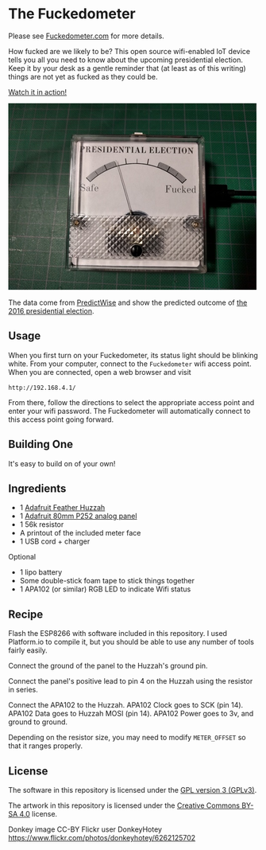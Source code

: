 The Fuckedometer
================

Please see <a href="http://fuckedometer.com">Fuckedometer.com</a> for more details.

How fucked are we likely to be? This open source wifi-enabled IoT device tells
you all you need to know about the upcoming presidential election. Keep it by
your desk as a gentle reminder that (at least as of this writing) things are
not yet as fucked as they could be.

[Watch it in action!](https://www.youtube.com/watch?v=CyeYWI34pMM)

[![a photo of the meter](meter_photo.small.jpg)](meter_photo.jpg)

The data come from [PredictWise](http://predictwise.com/) and show the
predicted outcome of [the 2016 presidential election](http://predictwise.com/politics/2016-president-winner).

Usage
-----

When you first turn on your Fuckedometer, its status light should be blinking
white. From your computer, connect to the `Fuckedometer` wifi access point.
When you are connected, open a web browser and visit

    http://192.168.4.1/

From there, follow the directions to select the appropriate access point and
enter your wifi password. The Fuckedometer will automatically connect to this
access point going forward.

Building One
------------

It's easy to build on of your own!

Ingredients
-----------

* 1 [Adafruit Feather Huzzah][huzzah]
* 1 [Adafruit 80mm P252 analog panel][meter]
* 1 56k resistor
* A printout of the included meter face
* 1 USB cord + charger

Optional

* 1 lipo battery
* Some double-stick foam tape to stick things together
* 1 APA102 (or similar) RGB LED to indicate Wifi status

Recipe
------

Flash the ESP8266 with software included in this repository. I used Platform.io
to compile it, but you should be able to use any number of tools fairly easily.

Connect the ground of the panel to the Huzzah's ground pin.

Connect the panel's positive lead to pin 4 on the Huzzah using the resistor in series.

Connect the APA102 to the Huzzah. APA102 Clock goes to SCK (pin 14). APA102 Data goes to
Huzzah MOSI (pin 14). APA102 Power goes to 3v, and ground to ground.

Depending on the resistor size, you may need to modify `METER_OFFSET` so that it
ranges properly.

License
-------

The software in this repository is licensed under the [GPL version 3 (GPLv3)][gplv3].

The artwork in this repository is licensed under the [Creative Commons BY-SA 4.0][cc-by-sa] license.

Donkey image CC-BY Flickr user DonkeyHotey https://www.flickr.com/photos/donkeyhotey/6262125702

[huzzah]: https://www.adafruit.com/products/2821
[meter]: https://www.adafruit.com/products/252
[gplv3]: http://www.gnu.org/licenses/gpl-3.0.en.html
[cc-by-sa]: https://creativecommons.org/licenses/by-sa/4.0/

